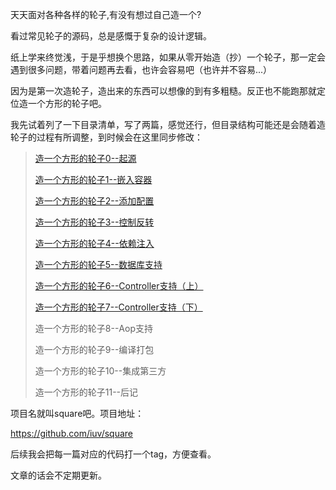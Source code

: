 天天面对各种各样的轮子,有没有想过自己造一个?

看过常见轮子的源码，总是感慨于复杂的设计逻辑。

纸上学来终觉浅，于是乎想换个思路，如果从零开始造（抄）一个轮子，那一定会遇到很多问题，带着问题再去看，也许会容易吧（也许并不容易...）

因为是第一次造轮子，造出来的东西可以想像的到有多粗糙。反正也不能跑那就定位造一个方形的轮子吧。
<!-- more -->
我先试着列了一下目录清单，写了两篇，感觉还行，但目录结构可能还是会随着造轮子的过程有所调整，到时候会在这里同步修改：

>[造一个方形的轮子0--起源](/2019/06/18/square0/)
>
>[造一个方形的轮子1--嵌入容器](/2019/06/20/square1/)
>
>[造一个方形的轮子2--添加配置](/2019/06/24/square2/)
>
>[造一个方形的轮子3--控制反转](/2019/06/26/square3/)
>
>[造一个方形的轮子4--依赖注入](/2019/06/29/square4)
>
>[造一个方形的轮子5--数据库支持](/2019/07/08/square5)
>
>[造一个方形的轮子6--Controller支持（上）](/2019/07/17/square6)
>
>[造一个方形的轮子7--Controller支持（下）](/2019/07/17/square7)
>
>造一个方形的轮子8--Aop支持
>
>造一个方形的轮子9--编译打包
>
>造一个方形的轮子10--集成第三方
>
>造一个方形的轮子11--后记




项目名就叫square吧。项目地址：

<https://github.com/iuv/square>

后续我会把每一篇对应的代码打一个tag，方便查看。

文章的话会不定期更新。